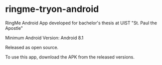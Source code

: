 # ringme-tryon-android
RingMe Android App developed for bachelor's thesis at UIST "St. Paul the Apostle"

Minimum Android Version: Android 8.1

Released as open source.

To use this app, download the APK from the released versions.
